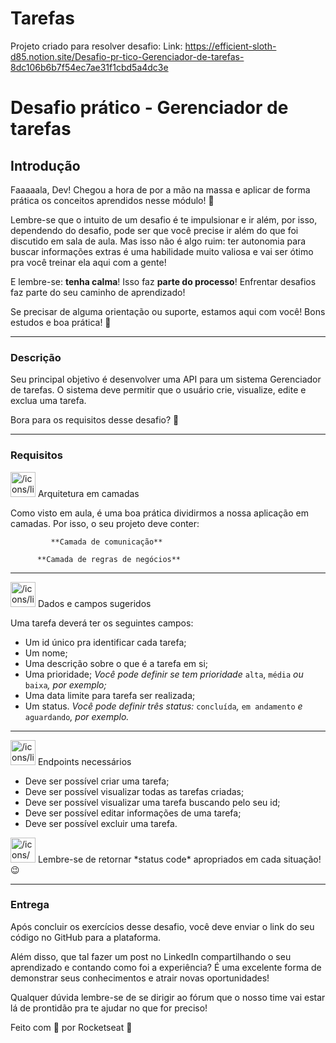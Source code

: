 # Tarefas

Projeto criado para resolver desafio:
Link: https://efficient-sloth-d85.notion.site/Desafio-pr-tico-Gerenciador-de-tarefas-8dc106b6b7f54ec7ae31f1cbd5a4dc3e

# Desafio prático - Gerenciador de tarefas

## Introdução

Faaaaala, Dev! Chegou a hora de por a mão na massa e aplicar de forma prática os conceitos aprendidos nesse módulo! 🚀

Lembre-se que o intuito de um desafio é te impulsionar e ir além, por isso, dependendo do desafio, pode ser que você precise ir além do que foi discutido em sala de aula. 
Mas isso não é algo ruim: ter autonomia para buscar informações extras é uma habilidade muito valiosa e vai ser ótimo pra você treinar ela aqui com a gente!

E lembre-se: **tenha calma**! Isso faz **parte do processo**!
Enfrentar desafios faz parte do seu caminho de aprendizado! 

Se precisar de alguma orientação ou suporte, estamos aqui com você!
Bons estudos e boa prática! 💜

---

### Descrição

Seu principal objetivo é desenvolver uma API para um sistema Gerenciador de tarefas.
O sistema deve permitir que o usuário crie, visualize, edite e exclua uma tarefa.

Bora para os requisitos desse desafio? 🚀

---

### Requisitos

<aside>
<img src="/icons/list_purple.svg" alt="/icons/list_purple.svg" width="40px" /> Arquitetura em camadas

</aside>

Como visto em aula, é uma boa prática dividirmos a nossa aplicação em camadas. 
Por isso, o seu projeto deve conter: 

             **Camada de comunicação**

          **Camada de regras de negócios**

---

<aside>
<img src="/icons/list_purple.svg" alt="/icons/list_purple.svg" width="40px" /> Dados e campos sugeridos

</aside>

Uma tarefa deverá ter os seguintes campos:

- Um id único pra identificar cada tarefa;
- Um nome;
- Uma descrição sobre o que é a tarefa em si;
- Uma prioridade;
*Você pode definir se tem prioridade* `alta`, `média` *ou* `baixa`*, por exemplo;*
- Uma data limite para tarefa ser realizada;
- Um status.
*Você pode definir três status:* `concluída`*,* `em andamento` *e* `aguardando`*, por exemplo.*

---

<aside>
<img src="/icons/list_purple.svg" alt="/icons/list_purple.svg" width="40px" /> Endpoints necessários

</aside>

- Deve ser possível criar uma tarefa;
- Deve ser possível visualizar todas as tarefas criadas;
- Deve ser possível visualizar uma tarefa buscando pelo seu id;
- Deve ser possível editar informações de uma tarefa;
- Deve ser possível excluir uma tarefa.

<aside>
<img src="/icons/warning_yellow.svg" alt="/icons/warning_yellow.svg" width="40px" /> Lembre-se de retornar *status code* apropriados em cada situação! 😉

</aside>

---

### Entrega

Após concluir os exercícios desse desafio, você deve enviar o link do seu código no GitHub para a plataforma. 

Além disso, que tal fazer um post no LinkedIn compartilhando o seu aprendizado e contando como foi a experiência? É uma excelente forma de demonstrar seus conhecimentos e atrair novas oportunidades!

Qualquer dúvida lembre-se de se dirigir ao fórum que o nosso time vai estar lá de prontidão pra te ajudar no que for preciso! 

Feito com 💜 por Rocketseat 🚀
